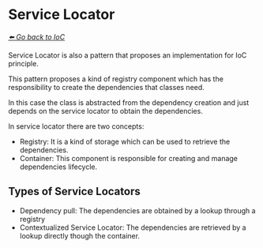 # Service Locator

*[:arrow_left: Go back to IoC](./IoC.md)*

Service Locator is also a pattern that proposes an implementation for IoC principle.

This pattern proposes a kind of registry component which has the responsibility to create the dependencies that classes need.

In this case the class is abstracted from the dependency creation and just depends on the service locator to obtain the dependencies.

In service locator there are two concepts:

- Registry: It is a kind of storage which can be used to retrieve the dependencies.
- Container: This component is responsible for creating and manage dependencies lifecycle.

## Types of Service Locators

- Dependency pull: The dependencies are obtained by a lookup through a registry
- Contextualized Service Locator: The dependencies are retrieved by a lookup directly though the container.